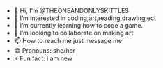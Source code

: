 - 👋 Hi, I’m @THEONEANDONLYSKITTLES
- 👀 I’m interested in coding,art,reading,drawing,ect
- 🌱 I’m currently learning how to code a game.
- 💞️ I’m looking to collaborate on making art
- 📫 How to reach me just message me
- 😄 Pronouns: she/her
- ⚡ Fun fact: i am new

<!---
THEONEANDONLYSKITTLES/THEONEANDONLYSKITTLES is a ✨ special ✨ repository because its `README.md` (this file) appears on your GitHub profile.
You can click the Preview link to take a look at your changes.
--->
